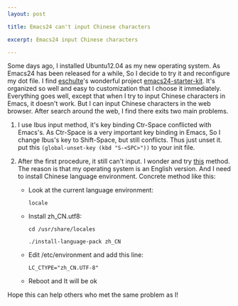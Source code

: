 ```yaml
---
layout: post

title: Emacs24 can't input Chinese characters

excerpt: Emacs24 input Chinese characters

---
```


Some days ago, I installed Ubuntu12.04 as my new operating
system. As Emacs24 has been released for a while, So 
I decide to try it and reconfigure my dot file. I  find
[eschulte](http://cs.unm.edu/~eschulte/)'s wonderful project
[emacs24-starter-kit](https://github.com/eschulte/emacs24-starter-kit).
It's organized so well and easy to customization that I choose it
immediately. Everything goes well, except that when I try to input Chinese
characters in Emacs, it doesn't work. But I can input Chinese
characters in the web browser. After search around the web, 
I find there exits two main problems.

1. I use Ibus input method, it's key binding Ctr-Space conflicted with
   Emacs's. As Ctr-Space is a very important key binding in Emacs, So
   I change Ibus's key to Shift-Space, but still conflicts. Thus just
   unset it. put this `(global-unset-key (kbd "S-<SPC>"))` to your
   init file.
   
2. After the first procedure, it still can't input. I wonder and try
   [this](http://blog.csdn.net/pcliuguangtao/article/details/6264832) method.
   The reason is that my operating system is an English version. And I
   need to install Chinese language environment. Concrete method like this:
   
   * Look at the current language environment:
   
      `locale` 
    
   * Install zh_CN.utf8:
   
     `cd /usr/share/locales`
     
     `./install-language-pack zh_CN `
     
   * Edit /etc/environment and add this line:
   
     `LC_CTYPE="zh_CN.UTF-8"`
   
   * Reboot and It will be ok
   
Hope this can help others who met the same problem as I!
